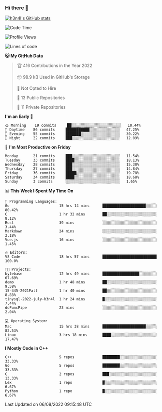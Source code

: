 ### Hi there 👋

[![h3n4l's GitHub stats](https://github-readme-stats.vercel.app/api?username=h3n4l&count_private=true&show_icons=true&theme=radical)](https://github.com/h3n4l/github-readme-stats)

<!--START_SECTION:waka-->
![Code Time](http://img.shields.io/badge/Code%20Time-548%20hrs%2057%20mins-blue)

![Profile Views](http://img.shields.io/badge/Profile%20Views-17-blue)

![Lines of code](https://img.shields.io/badge/From%20Hello%20World%20I%27ve%20Written-39%20Thousand%20lines%20of%20code-blue)

**🐱 My GitHub Data** 

> 🏆 416 Contributions in the Year 2022
 > 
> 📦 98.9 kB Used in GitHub's Storage 
 > 
> 🚫 Not Opted to Hire
 > 
> 📜 13 Public Repositories 
 > 
> 🔑 11 Private Repositories  
 > 
**I'm an Early 🐤** 

```text
🌞 Morning    19 commits     ██░░░░░░░░░░░░░░░░░░░░░░░   10.44% 
🌆 Daytime    86 commits     ███████████░░░░░░░░░░░░░░   47.25% 
🌃 Evening    55 commits     ███████░░░░░░░░░░░░░░░░░░   30.22% 
🌙 Night      22 commits     ███░░░░░░░░░░░░░░░░░░░░░░   12.09%

```
📅 **I'm Most Productive on Friday** 

```text
Monday       21 commits     ███░░░░░░░░░░░░░░░░░░░░░░   11.54% 
Tuesday      33 commits     ████░░░░░░░░░░░░░░░░░░░░░   18.13% 
Wednesday    28 commits     ███░░░░░░░░░░░░░░░░░░░░░░   15.38% 
Thursday     27 commits     ███░░░░░░░░░░░░░░░░░░░░░░   14.84% 
Friday       36 commits     █████░░░░░░░░░░░░░░░░░░░░   19.78% 
Saturday     34 commits     ████░░░░░░░░░░░░░░░░░░░░░   18.68% 
Sunday       3 commits      ░░░░░░░░░░░░░░░░░░░░░░░░░   1.65%

```


📊 **This Week I Spent My Time On** 

```text
💬 Programming Languages: 
Go                       15 hrs 14 mins      ████████████████████░░░░░   80.42% 
C                        1 hr 32 mins        ██░░░░░░░░░░░░░░░░░░░░░░░   8.12% 
Rust                     39 mins             ░░░░░░░░░░░░░░░░░░░░░░░░░   3.44% 
Markdown                 24 mins             ░░░░░░░░░░░░░░░░░░░░░░░░░   2.18% 
Vue.js                   16 mins             ░░░░░░░░░░░░░░░░░░░░░░░░░   1.45%

🔥 Editors: 
VS Code                  18 hrs 57 mins      █████████████████████████   100.0%

🐱‍💻 Projects: 
bytebase                 12 hrs 49 mins      █████████████████░░░░░░░░   67.69% 
demo                     1 hr 48 mins        ██░░░░░░░░░░░░░░░░░░░░░░░   9.58% 
15-445-2021Fall          1 hr 40 mins        ██░░░░░░░░░░░░░░░░░░░░░░░   8.83% 
tinysql-2022-july-h3n4l  1 hr 24 mins        █░░░░░░░░░░░░░░░░░░░░░░░░   7.44% 
doFuncPipe               23 mins             ░░░░░░░░░░░░░░░░░░░░░░░░░   2.04%

💻 Operating System: 
Mac                      15 hrs 38 mins      ████████████████████░░░░░   82.53% 
Linux                    3 hrs 18 mins       ████░░░░░░░░░░░░░░░░░░░░░   17.47%

```

**I Mostly Code in C++** 

```text
C++                      5 repos             ████████░░░░░░░░░░░░░░░░░   33.33% 
Go                       5 repos             ████████░░░░░░░░░░░░░░░░░   33.33% 
C                        2 repos             ███░░░░░░░░░░░░░░░░░░░░░░   13.33% 
Lex                      1 repo              █░░░░░░░░░░░░░░░░░░░░░░░░   6.67% 
Python                   1 repo              █░░░░░░░░░░░░░░░░░░░░░░░░   6.67%

```



 Last Updated on 06/08/2022 09:15:48 UTC
<!--END_SECTION:waka-->


